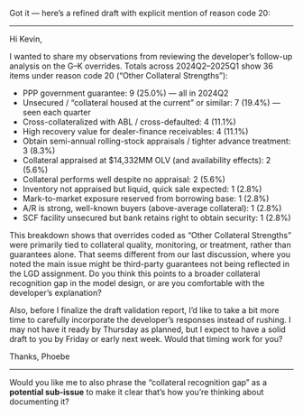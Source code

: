 Got it — here’s a refined draft with explicit mention of reason code 20:

---

Hi Kevin,

I wanted to share my observations from reviewing the developer’s follow-up analysis on the G–K overrides. Totals across 2024Q2–2025Q1 show 36 items under reason code 20 (“Other Collateral Strengths”):

* PPP government guarantee: 9 (25.0%) — all in 2024Q2
* Unsecured / “collateral housed at the current” or similar: 7 (19.4%) — seen each quarter
* Cross-collateralized with ABL / cross-defaulted: 4 (11.1%)
* High recovery value for dealer-finance receivables: 4 (11.1%)
* Obtain semi-annual rolling-stock appraisals / tighter advance treatment: 3 (8.3%)
* Collateral appraised at \$14,332MM OLV (and availability effects): 2 (5.6%)
* Collateral performs well despite no appraisal: 2 (5.6%)
* Inventory not appraised but liquid, quick sale expected: 1 (2.8%)
* Mark-to-market exposure reserved from borrowing base: 1 (2.8%)
* A/R is strong, well-known buyers (above-average collateral): 1 (2.8%)
* SCF facility unsecured but bank retains right to obtain security: 1 (2.8%)

This breakdown shows that overrides coded as “Other Collateral Strengths” were primarily tied to collateral quality, monitoring, or treatment, rather than guarantees alone. That seems different from our last discussion, where you noted the main issue might be third-party guarantees not being reflected in the LGD assignment. Do you think this points to a broader collateral recognition gap in the model design, or are you comfortable with the developer’s explanation?

Also, before I finalize the draft validation report, I’d like to take a bit more time to carefully incorporate the developer’s responses instead of rushing. I may not have it ready by Thursday as planned, but I expect to have a solid draft to you by Friday or early next week. Would that timing work for you?

Thanks,
Phoebe

---

Would you like me to also phrase the “collateral recognition gap” as a **potential sub-issue** to make it clear that’s how you’re thinking about documenting it?

